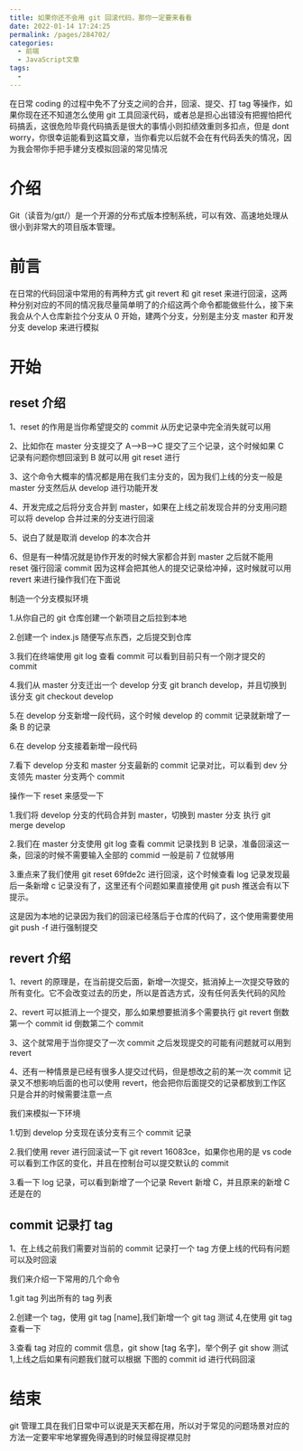 ```yaml
---
title: 如果你还不会用 git 回滚代码，那你一定要来看看
date: 2022-01-14 17:24:25
permalink: /pages/284702/
categories:
  - 前端
  - JavaScript文章
tags:
  - 
---
```

在日常 coding 的过程中免不了分支之间的合并，回滚、提交、打 tag 等操作，如果你现在还不知道怎么使用 git 工具回滚代码，或者总是担心出错没有把握怕把代码搞丢，这很危险毕竟代码搞丢是很大的事情小则扣绩效重则多扣点，但是 dont worry，你很幸运能看到这篇文章，当你看完以后就不会在有代码丢失的情况，因为我会带你手把手建分支模拟回滚的常见情况

# 介绍

Git（读音为/gɪt/）是一个开源的分布式版本控制系统，可以有效、高速地处理从很小到非常大的项目版本管理。

# 前言

在日常的代码回滚中常用的有两种方式 git revert 和 git reset 来进行回滚，这两种分别对应的不同的情况我尽量简单明了的介绍这两个命令都能做些什么，接下来我会从个人仓库新拉个分支从 0 开始，建两个分支，分别是主分支 master 和开发分支 develop 来进行模拟

# 开始

## reset 介绍

1、reset 的作用是当你希望提交的 commit 从历史记录中完全消失就可以用

2、比如你在 master 分支提交了 A-->B-->C 提交了三个记录，这个时候如果 C 记录有问题你想回滚到 B 就可以用 git reset 进行

3、这个命令大概率的情况都是用在我们主分支的，因为我们上线的分支一般是 master 分支然后从 develop 进行功能开发

4、开发完成之后将分支合并到 master，如果在上线之前发现合并的分支用问题可以将 develop 合并过来的分支进行回滚

5、说白了就是取消 develop 的本次合并

6、但是有一种情况就是协作开发的时候大家都合并到 master 之后就不能用 reset 强行回滚 commit 因为这样会把其他人的提交记录给冲掉，这时候就可以用 revert 来进行操作我们在下面说

制造一个分支模拟环境

1.从你自己的 git 仓库创建一个新项目之后拉到本地

2.创建一个 index.js 随便写点东西，之后提交到仓库

3.我们在终端使用 git log 查看 commit 可以看到目前只有一个刚才提交的 commit

4.我们从 master 分支迁出一个 develop 分支 git branch develop，并且切换到该分支 git checkout develop

5.在 develop 分支新增一段代码，这个时候 develop 的 commit 记录就新增了一条 B 的记录

6.在 develop 分支接着新增一段代码

7.看下 develop 分支和 master 分支最新的 commit 记录对比，可以看到 dev 分支领先 master 分支两个 commit

操作一下 reset 来感受一下

1.我们将 develop 分支的代码合并到 master，切换到 master 分支 执行 git merge develop

2.我们在 master 分支使用 git log 查看 commit 记录找到 B 记录，准备回滚这一条，回滚的时候不需要输入全部的 commid 一般是前 7 位就够用

3.重点来了我们使用 git reset 69fde2c 进行回滚，这个时候查看 log 记录发现最后一条新增 c 记录没有了，这里还有个问题如果直接使用 git push 推送会有以下提示。

这是因为本地的记录因为我们的回滚已经落后于仓库的代码了，这个使用需要使用 git push \-f 进行强制提交

## revert 介绍

1、revert 的原理是，在当前提交后面，新增一次提交，抵消掉上一次提交导致的所有变化。它不会改变过去的历史，所以是首选方式，没有任何丢失代码的风险

2、revert 可以抵消上一个提交，那么如果想要抵消多个需要执行 git revert 倒数第一个 commit id 倒数第二个 commit

3、这个就常用于当你提交了一次 commit 之后发现提交的可能有问题就可以用到 revert

4、还有一种情景是已经有很多人提交过代码，但是想改之前的某一次 commit 记录又不想影响后面的也可以使用 revert，他会把你后面提交的记录都放到工作区只是合并的时候需要注意一点

我们来模拟一下环境

1.切到 develop 分支现在该分支有三个 commit 记录

2.我们使用 rever 进行回滚试一下 git revert 16083ce，如果你也用的是 vs code 可以看到工作区的变化，并且在控制台可以提交默认的 commit

3.看一下 log 记录，可以看到新增了一个记录 Revert 新增 C，并且原来的新增 C 还是在的

## commit 记录打 tag

1、在上线之前我们需要对当前的 commit 记录打一个 tag 方便上线的代码有问题可以及时回滚

我们来介绍一下常用的几个命令

1.git tag 列出所有的 tag 列表

2.创建一个 tag，使用 git tag [name],我们新增一个 git tag 测试 4,在使用 git tag 查看一下

3.查看 tag 对应的 commit 信息，git show [tag 名字]，举个例子 git show 测试 1,上线之后如果有问题我们就可以根据 下图的 commit id 进行代码回滚

# 结束

git 管理工具在我们日常中可以说是天天都在用，所以对于常见的问题场景对应的方法一定要牢牢地掌握免得遇到的时候显得捉襟见肘
